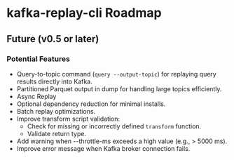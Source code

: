 # kafka-replay-cli Roadmap

## Future (v0.5 or later)

### Potential Features

- Query-to-topic command (`query --output-topic`) for replaying query results directly into Kafka.
- Partitioned Parquet output in dump for handling large topics efficiently.
- Async Replay
- Optional dependency reduction for minimal installs.
- Batch replay optimizations.
- Improve transform script validation:
    - Check for missing or incorrectly defined `transform` function.
    - Validate return type.
- Add warning when --throttle-ms exceeds a high value (e.g., > 5000 ms).
- Improve error message when Kafka broker connection fails.